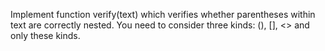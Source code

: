 Implement function verify(text) which verifies whether parentheses within text are
correctly nested. You need to consider three kinds: (), [], <> and only these kinds.
